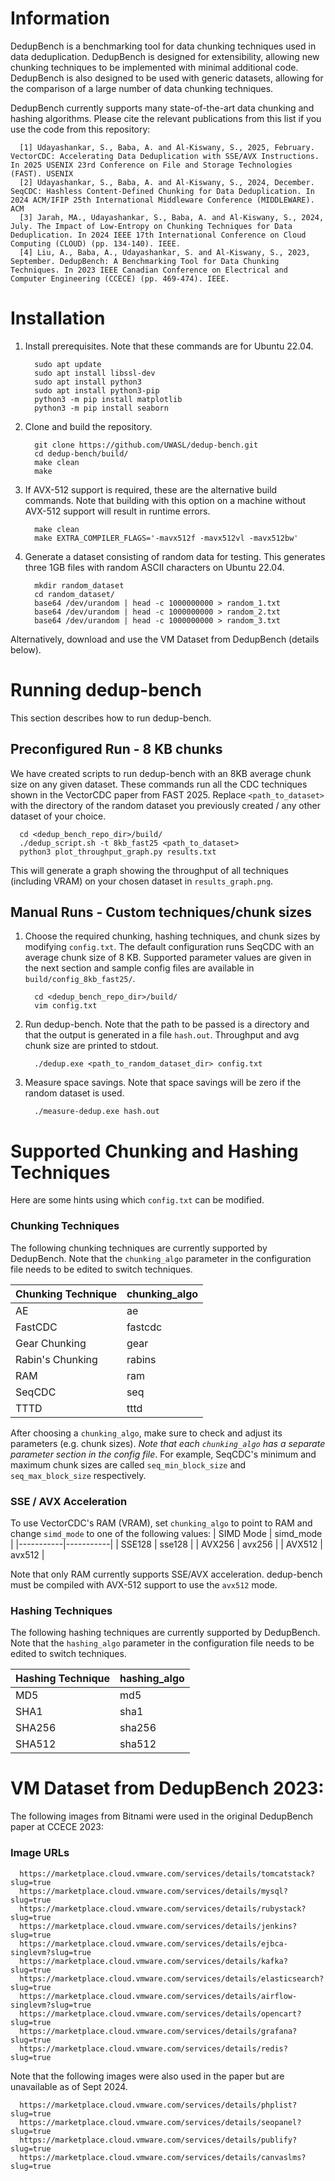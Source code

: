 # Information
DedupBench is a benchmarking tool for data chunking techniques used in data deduplication. DedupBench is designed for extensibility, allowing new chunking techniques to be implemented with minimal additional code. DedupBench is also designed to be used with generic datasets, allowing for the comparison of a large number of data chunking techniques. 

DedupBench currently supports many state-of-the-art data chunking and hashing algorithms. Please cite the relevant publications from this list if you use the code from this repository:

```
  [1] Udayashankar, S., Baba, A. and Al-Kiswany, S., 2025, February. VectorCDC: Accelerating Data Deduplication with SSE/AVX Instructions. In 2025 USENIX 23rd Conference on File and Storage Technologies (FAST). USENIX
  [2] Udayashankar, S., Baba, A. and Al-Kiswany, S., 2024, December. SeqCDC: Hashless Content-Defined Chunking for Data Deduplication. In 2024 ACM/IFIP 25th International Middleware Conference (MIDDLEWARE). ACM
  [3] Jarah, MA., Udayashankar, S., Baba, A. and Al-Kiswany, S., 2024, July. The Impact of Low-Entropy on Chunking Techniques for Data Deduplication. In 2024 IEEE 17th International Conference on Cloud Computing (CLOUD) (pp. 134-140). IEEE.
  [4] Liu, A., Baba, A., Udayashankar, S. and Al-Kiswany, S., 2023, September. DedupBench: A Benchmarking Tool for Data Chunking Techniques. In 2023 IEEE Canadian Conference on Electrical and Computer Engineering (CCECE) (pp. 469-474). IEEE.
```

# Installation 
1. Install prerequisites. Note that these commands are for Ubuntu 22.04.
   ```
     sudo apt update
     sudo apt install libssl-dev
     sudo apt install python3
     sudo apt install python3-pip
     python3 -m pip install matplotlib
     python3 -m pip install seaborn
   ```
2. Clone and build the repository.
   ```
     git clone https://github.com/UWASL/dedup-bench.git
     cd dedup-bench/build/
     make clean
     make
   ```
3. If AVX-512 support is required, these are the alternative build commands. Note that building with this option on a machine without AVX-512 support will result in runtime errors.
   ```
     make clean
     make EXTRA_COMPILER_FLAGS='-mavx512f -mavx512vl -mavx512bw'
   ```
4. Generate a dataset consisting of random data for testing. This generates three 1GB files with random ASCII characters on Ubuntu 22.04.
   ```
     mkdir random_dataset
     cd random_dataset/
     base64 /dev/urandom | head -c 1000000000 > random_1.txt
     base64 /dev/urandom | head -c 1000000000 > random_2.txt
     base64 /dev/urandom | head -c 1000000000 > random_3.txt
   ```
  Alternatively, download and use the VM Dataset from DedupBench (details below).

# Running dedup-bench
This section describes how to run dedup-bench.
## Preconfigured Run - 8 KB chunks
We have created scripts to run dedup-bench with an 8KB average chunk size on any given dataset. These commands run all the CDC techniques shown in the VectorCDC paper from FAST 2025. Replace `<path_to_dataset>` with the directory of the random dataset you previously created / any other dataset of your choice.

```
  cd <dedup_bench_repo_dir>/build/
  ./dedup_script.sh -t 8kb_fast25 <path_to_dataset>
  python3 plot_throughput_graph.py results.txt
```
This will generate a graph showing the throughput of all techniques (including VRAM) on your chosen dataset in `results_graph.png`.

## Manual Runs - Custom techniques/chunk sizes
1. Choose the required chunking, hashing techniques, and chunk sizes by modifying `config.txt`. The default configuration runs SeqCDC with an average chunk size of 8 KB. Supported parameter values are given in the next section and sample config files are available in `build/config_8kb_fast25/`.
   ```
     cd <dedup_bench_repo_dir>/build/
     vim config.txt
   ```
2. Run dedup-bench. Note that the path to be passed is a directory and that the output is generated in a file `hash.out`. Throughput and avg chunk size are printed to stdout.
   ```
     ./dedup.exe <path_to_random_dataset_dir> config.txt
   ```
3. Measure space savings. Note that space savings will be zero if the random dataset is used.
   ```
     ./measure-dedup.exe hash.out
   ```

# Supported Chunking and Hashing Techniques

Here are some hints using which `config.txt` can be modified.

### Chunking Techniques
The following chunking techniques are currently supported by DedupBench. Note that the `chunking_algo` parameter in the configuration file needs to be edited to switch techniques.

| Chunking Technique | chunking_algo |
|--------------------|---------------|
| AE                 | ae            |
| FastCDC            | fastcdc       |
| Gear Chunking      | gear          |
| Rabin's Chunking   | rabins        |
| RAM                | ram           |
| SeqCDC             | seq           |
| TTTD               | tttd          |

After choosing a `chunking_algo`, make sure to check and adjust its parameters (e.g. chunk sizes). _Note that each `chunking_algo` has a separate parameter section in the config file_. For example, SeqCDC's minimum and maximum chunk sizes are called `seq_min_block_size` and `seq_max_block_size` respectively.

### SSE / AVX Acceleration
To use VectorCDC's RAM (VRAM), set `chunking_algo` to point to RAM and change `simd_mode` to one of the following values:
| SIMD Mode | simd_mode |
|-----------|-----------|
| SSE128    | sse128    |
| AVX256    | avx256    |
| AVX512    | avx512    |

Note that only RAM currently supports SSE/AVX acceleration. dedup-bench must be compiled with AVX-512 support to use the `avx512` mode.

### Hashing Techniques
The following hashing techniques are currently supported by DedupBench. Note that the `hashing_algo` parameter in the configuration file needs to be edited to switch techniques.

| Hashing Technique | hashing_algo |
|-------------------|--------------|
| MD5               | md5          |
| SHA1              | sha1         |
| SHA256            | sha256       |
| SHA512            | sha512       |
  

# VM Dataset from DedupBench 2023:

The following images from Bitnami were used in the original DedupBench paper at CCECE 2023:

### Image URLs
```
  https://marketplace.cloud.vmware.com/services/details/tomcatstack?slug=true
  https://marketplace.cloud.vmware.com/services/details/mysql?slug=true
  https://marketplace.cloud.vmware.com/services/details/rubystack?slug=true
  https://marketplace.cloud.vmware.com/services/details/jenkins?slug=true
  https://marketplace.cloud.vmware.com/services/details/ejbca-singlevm?slug=true
  https://marketplace.cloud.vmware.com/services/details/kafka?slug=true
  https://marketplace.cloud.vmware.com/services/details/elasticsearch?slug=true
  https://marketplace.cloud.vmware.com/services/details/airflow-singlevm?slug=true
  https://marketplace.cloud.vmware.com/services/details/opencart?slug=true
  https://marketplace.cloud.vmware.com/services/details/grafana?slug=true
  https://marketplace.cloud.vmware.com/services/details/redis?slug=true
```

Note that the following images were also used in the paper but are unavailable as of Sept 2024.
```
  https://marketplace.cloud.vmware.com/services/details/phplist?slug=true
  https://marketplace.cloud.vmware.com/services/details/seopanel?slug=true
  https://marketplace.cloud.vmware.com/services/details/publify?slug=true
  https://marketplace.cloud.vmware.com/services/details/canvaslms?slug=true
```

